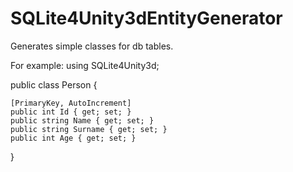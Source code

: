 # SQLite4Unity3dEntityGenerator
Generates simple classes for db tables.

For example:
using SQLite4Unity3d;

public class Person  {

	[PrimaryKey, AutoIncrement]
	public int Id { get; set; }
	public string Name { get; set; }
	public string Surname { get; set; }
	public int Age { get; set; }

}
